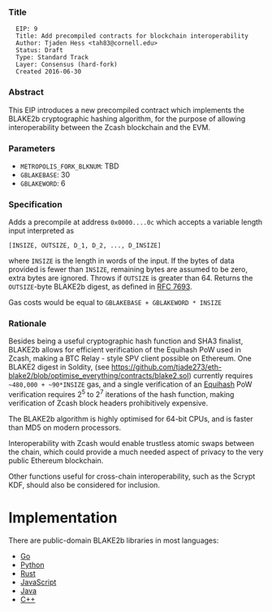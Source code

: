 ### Title

      EIP: 9
      Title: Add precompiled contracts for blockchain interoperability
      Author: Tjaden Hess <tah83@cornell.edu>
      Status: Draft
      Type: Standard Track
      Layer: Consensus (hard-fork)
      Created 2016-06-30

### Abstract

This EIP introduces a new precompiled contract which implements the BLAKE2b cryptographic hashing algorithm, for the purpose of allowing interoperability between the Zcash blockchain and the EVM.

### Parameters

* `METROPOLIS_FORK_BLKNUM`: TBD
* `GBLAKEBASE`: 30
* `GBLAKEWORD`: 6

### Specification

Adds a precompile at address `0x0000....0c` which accepts a variable length input interpreted as

    [INSIZE, OUTSIZE, D_1, D_2, ..., D_INSIZE]


 where `INSIZE` is the length in words of the input. If the bytes of data provided is fewer than `INSIZE`, remaining bytes are assumed to be zero, extra bytes are ignored. Throws if `OUTSIZE` is greater than 64. Returns the `OUTSIZE`-byte BLAKE2b digest, as defined in [RFC 7693](https://tools.ietf.org/html/rfc7693).

Gas costs would be equal to `GBLAKEBASE + GBLAKEWORD * INSIZE`

### Rationale

Besides being a useful cryptographic hash function and SHA3 finalist, BLAKE2b allows for efficient verification of the Equihash PoW used in Zcash, making a BTC Relay - style SPV client possible on Ethereum. One BLAKE2 digest in Soldity, (see https://github.com/tjade273/eth-blake2/blob/optimise_everything/contracts/blake2.sol) currently requires `~480,000 + ~90*INSIZE` gas, and a single verification of an [Equihash](https://www.internetsociety.org/sites/default/files/blogs-media/equihash-asymmetric-proof-of-work-based-generalized-birthday-problem.pdf) PoW verification requires 2<sup>5</sup> to 2<sup>7</sup> iterations of the hash function, making verification of Zcash block headers prohibitively expensive.

The BLAKE2b algorithm is highly optimised for 64-bit CPUs, and is faster than MD5 on modern processors.

Interoperability with Zcash would enable trustless atomic swaps between the chain, which could provide a much needed aspect of privacy to the very public Ethereum blockchain.

Other functions useful for cross-chain interoperability, such as the Scrypt KDF, should also be considered for inclusion.

# Implementation

There are public-domain BLAKE2b libraries in most languages:

* [Go](https://godoc.org/github.com/codahale/blake2#pkg-files)
* [Python](https://github.com/dchest/pyblake2)
* [Rust](https://github.com/cesarb/blake2-rfc)
* [JavaScript](https://github.com/ludios/node-blake2)
* [Java](https://github.com/alphazero/Blake2b)
* [C++](https://github.com/BLAKE2/BLAKE2)
